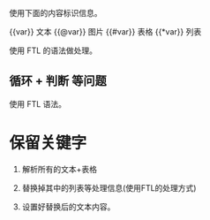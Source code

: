 使用下面的内容标识信息。 

{{var}} 文本
{{@var}} 图片
{{#var}} 表格
{{*var}} 列表

使用 FTL 的语法做处理。

## 循环 + 判断 等问题

使用 FTL 语法。

# 保留关键字

1. 解析所有的文本+表格

2. 替换掉其中的列表等处理信息(使用FTL的处理方式)

3. 设置好替换后的文本内容。